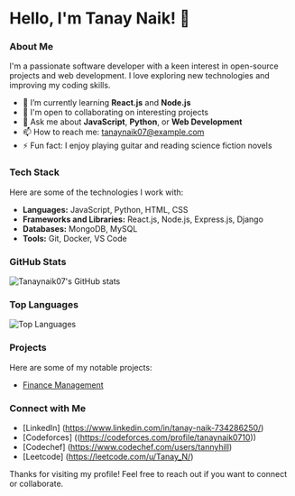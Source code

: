 # Hello, I'm Tanay Naik! 👋

### About Me

I'm a passionate software developer with a keen interest in open-source projects and web development. I love exploring new technologies and improving my coding skills.

- 🌱 I’m currently learning **React.js** and **Node.js**
- 💼 I'm open to collaborating on interesting projects
- 💬 Ask me about **JavaScript**, **Python**, or **Web Development**
- 📫 How to reach me: [tanaynaik07@example.com](mailto:tanaynaik07@example.com)
- ⚡ Fun fact: I enjoy playing guitar and reading science fiction novels

### Tech Stack

Here are some of the technologies I work with:

- **Languages:** JavaScript, Python, HTML, CSS
- **Frameworks and Libraries:** React.js, Node.js, Express.js, Django
- **Databases:** MongoDB, MySQL
- **Tools:** Git, Docker, VS Code

### GitHub Stats

![Tanaynaik07's GitHub stats](https://github-readme-stats.vercel.app/api?username=Tanaynaik07&show_icons=true&theme=radical)

### Top Languages

![Top Languages](https://github-readme-stats.vercel.app/api/top-langs/?username=Tanaynaik07&layout=compact&theme=radical)

### Projects

Here are some of my notable projects:

- [Finance Management](https://finance-management-54yr.onrender.com/) 
 

### Connect with Me

- [LinkedIn] (https://www.linkedin.com/in/tanay-naik-734286250/)
- [Codeforces] ((https://codeforces.com/profile/tanaynaik0710))
- [Codechef] (https://www.codechef.com/users/tannyhill)
- [Leetcode] (https://leetcode.com/u/Tanay_N/)

Thanks for visiting my profile! Feel free to reach out if you want to connect or collaborate.
